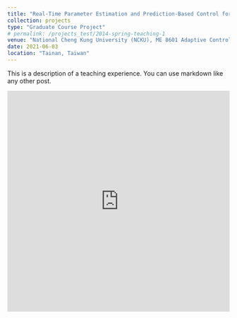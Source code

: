 ```yaml
---
title: "Real-Time Parameter Estimation and Prediction-Based Control for Aircraft Pitch Dynamics"
collection: projects
type: "Graduate Course Project"
# permalink: /projects_test/2014-spring-teaching-1
venue: "National Cheng Kung University (NCKU), ME 8601 Adaptive Control"
date: 2021-06-03
location: "Tainan, Taiwan"
---
```


This is a description of a teaching experience. You can use markdown like any other post.

<embed src="https://yangrui9501.github.io/files/adaptive_final.pdf" width="100%" height="500px"/>